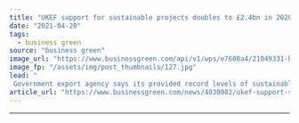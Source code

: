 ```yaml
---
title: "UKEF support for sustainable projects doubles to £2.4bn in 2020"
date: "2021-04-20"
tags: 
  - business green
source: "business green"
image_url: "https://www.businessgreen.com/api/v1/wps/e7608a4/21049331-bb9c-4d99-89f7-9e07b5517051/6/iStock-1253070637-185x114.jpg"
image_fp: "/assets/img/post_thumbnails/127.jpg"
lead: "
 Government export agency says its provided record levels of sustainable investments to developing countries last year ..."
article_url: "https://www.businessgreen.com/news/4030082/ukef-support-sustainable-projects-doubles-gbp-4bn-2020"
---
```


---
